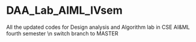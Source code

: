 # DAA_Lab_AIML_IVsem
All the updated codes for Design analysis and Algorithm lab in CSE AI&amp;ML fourth semester \n
switch branch to MASTER
